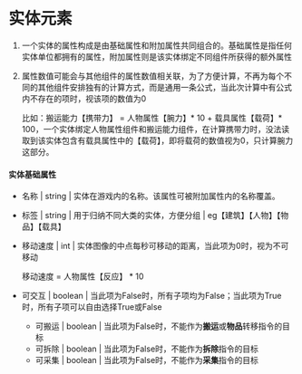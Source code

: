 # 实体元素

1. 一个实体的属性构成是由基础属性和附加属性共同组合的。基础属性是指任何实体单位都拥有的属性，附加属性则是该实体绑定不同组件所获得的额外属性

2. 属性数值可能会与其他组件的属性数值相关联，为了方便计算，不再为每个不同的其他组件安排独有的计算方式，而是通用一条公式，当此次计算中有公式内不存在的项时，视该项的数值为0

   比如：搬运能力【携带力】 = 人物属性【腕力】* 10 + 载具属性【载荷】* 100，一个实体绑定人物属性组件和搬运能力组件，在计算携带力时，没法读取到该实体包含有载具属性中的【载荷】，即将载荷的数值视为0，只计算腕力这部分。

#### 实体基础属性

- 名称 | string | 实体在游戏内的名称。该属性可被附加属性内的名称覆盖。

- 标签 | string | 用于归纳不同大类的实体，方便分组 | eg【建筑】【人物】【物品】【载具】

- 移动速度 | int | 实体图像的中点每秒可移动的距离，当此项为0时，视为不可移动

  移动速度 = 人物属性【反应】 * 10

- 可交互 | boolean | 当此项为False时，所有子项均为False；当此项为True时，所有子项可以自由选择True或False

  - 可搬运 | boolean | 当此项为False时，不能作为**搬运**或**物品**转移指令的目标
  - 可拆除 | boolean | 当此项为False时，不能作为**拆除**指令的目标
  - 可采集 | boolean | 当此项为False时，不能作为**采集**指令的目标













